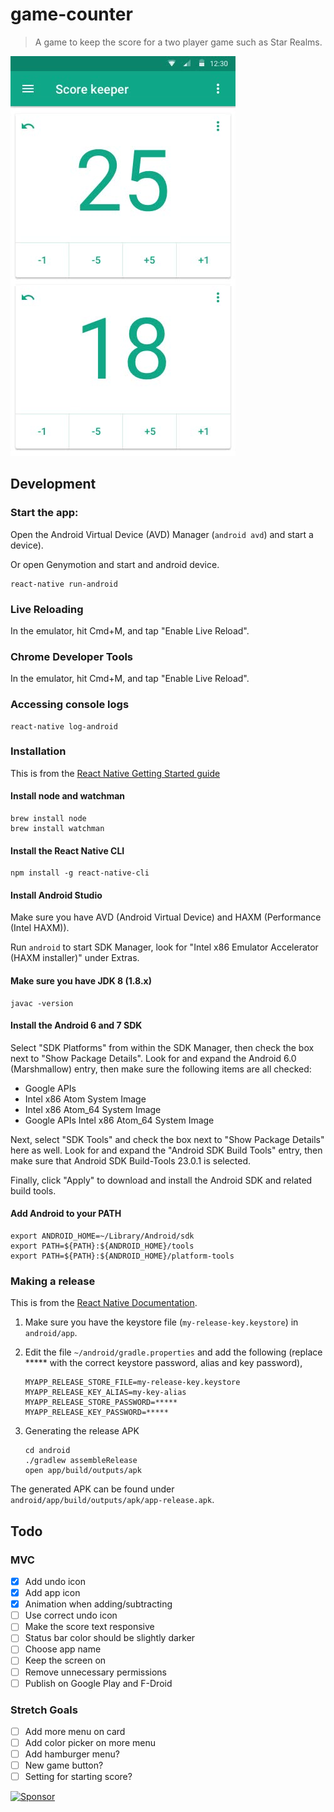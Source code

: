 # game-counter

> A game to keep the score for a two player game such as Star Realms.

![Screenshot](screenshot.jpg)

## Development

### Start the app:

Open the Android Virtual Device (AVD) Manager (`android avd`) and start a device).

Or open Genymotion and start and android device.

```
react-native run-android
```

### Live Reloading

In the emulator, hit Cmd+M, and tap "Enable Live Reload".

### Chrome Developer Tools

In the emulator, hit Cmd+M, and tap "Enable Live Reload".

### Accessing console logs

```
react-native log-android
```

### Installation

This is from the [React Native Getting Started guide](http://facebook.github.io/react-native/docs/getting-started.html)

#### Install node and watchman

```
brew install node
brew install watchman
```

#### Install the React Native CLI

```
npm install -g react-native-cli
```

#### Install Android Studio

Make sure you have AVD (Android Virtual Device) and HAXM (Performance (Intel HAXM)).

Run `android` to start SDK Manager, look for "Intel x86 Emulator Accelerator (HAXM installer)" under Extras.

#### Make sure you have JDK 8 (1.8.x)

```
javac -version
```

#### Install the Android 6 and 7 SDK

Select "SDK Platforms" from within the SDK Manager, then check the box next to "Show Package Details". Look for and expand the Android 6.0 (Marshmallow) entry, then make sure the following items are all checked:

- Google APIs
- Intel x86 Atom System Image
- Intel x86 Atom_64 System Image
- Google APIs Intel x86 Atom_64 System Image

Next, select "SDK Tools" and check the box next to "Show Package Details" here as well. Look for and expand the "Android SDK Build Tools" entry, then make sure that Android SDK Build-Tools 23.0.1 is selected.

Finally, click "Apply" to download and install the Android SDK and related build tools.

#### Add Android to your PATH

```
export ANDROID_HOME=~/Library/Android/sdk
export PATH=${PATH}:${ANDROID_HOME}/tools
export PATH=${PATH}:${ANDROID_HOME}/platform-tools
```

### Making a release

This is from the [React Native Documentation](http://facebook.github.io/react-native/docs/signed-apk-android.html).

1. Make sure you have the keystore file (`my-release-key.keystore`) in `android/app`.
1. Edit the file `~/android/gradle.properties` and add the following (replace ***** with the correct keystore password, alias and key password),

    ```
    MYAPP_RELEASE_STORE_FILE=my-release-key.keystore
    MYAPP_RELEASE_KEY_ALIAS=my-key-alias
    MYAPP_RELEASE_STORE_PASSWORD=*****
    MYAPP_RELEASE_KEY_PASSWORD=*****
    ```

1. Generating the release APK

    ```
    cd android
    ./gradlew assembleRelease
    open app/build/outputs/apk
    ```

The generated APK can be found under `android/app/build/outputs/apk/app-release.apk`.

## Todo

### MVC

- [x] Add undo icon
- [x] Add app icon
- [x] Animation when adding/subtracting
- [ ] Use correct undo icon
- [ ] Make the score text responsive
- [ ] Status bar color should be slightly darker
- [ ] Choose app name
- [ ] Keep the screen on
- [ ] Remove unnecessary permissions
- [ ] Publish on Google Play and F-Droid

### Stretch Goals

- [ ] Add more menu on card
- [ ] Add color picker on more menu
- [ ] Add hamburger menu?
- [ ] New game button?
- [ ] Setting for starting score?

<a href="https://app.codesponsor.io/link/3owRGftAkghuGdjHaa955zEJ/agarrharr/game-counter" rel="nofollow"><img src="https://app.codesponsor.io/embed/3owRGftAkghuGdjHaa955zEJ/agarrharr/game-counter.svg" style="width: 888px; height: 68px;" alt="Sponsor" /></a>

